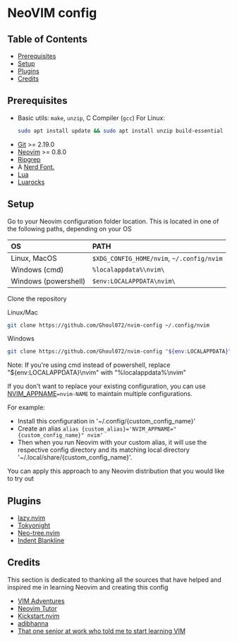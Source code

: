 # NeoVIM config

## Table of Contents

- [Prerequisites](#prerequisites)
- [Setup](#setup)
- [Plugins](#plugins)
- [Credits](#credits)

## Prerequisites
- Basic utils: `make`, `unzip`, C Compiler (`gcc`)
    For Linux:
    ```sh
    sudo apt install update && sudo apt install unzip build-essential
    ```
- [Git](https://git-scm.com/downloads) >= 2.19.0
- [Neovim](https://neovim.io) >= 0.8.0
- [Ripgrep](https://github.com/BurntSushi/ripgrep#installation)
- A [Nerd Font.](https://www.nerdfonts.com) 
- [Lua](https://www.lua.org/download.html)
- [Luarocks](https://luarocks.org)

## Setup
Go to your Neovim configuration folder location. This is located in one of the following paths, depending on your OS

| OS | PATH |
| :- | :--- |
| Linux, MacOS | `$XDG_CONFIG_HOME/nvim`, `~/.config/nvim` |
| Windows (cmd)| `%localappdata%\nvim\` |
| Windows (powershell)| `$env:LOCALAPPDATA\nvim\` |

Clone the repository

Linux/Mac

```sh
git clone https://github.com/Ghoul072/nvim-config ~/.config/nvim
```

Windows

```sh
git clone https://github.com/Ghoul072/nvim-config "${env:LOCALAPPDATA}\nvim"
```
Note: If you're using cmd instead of powershell, replace "${env:LOCALAPPDATA}\nvim" with "%localappdata%\nvim\"

If you don't want to replace your existing configuration, you can use [NVIM_APPNAME](https://neovim.io/doc/user/starting.html#%24NVIM_APPNAME)`=nvim-NAME` to maintain multiple configurations.

For example:
- Install this configuration in '~/.config/{custom_config_name}'
- Create an alias `alias {custom_alias}='NVIM_APPNAME="{custom_config_name}" nvim'`
- Then when you run Neovim with your custom alias, it will use the respective config directory and its matching local directory '~/.local/share/{custom_config_name}'.

You can apply this approach to any Neovim distribution that you would like to try out

## Plugins
- [lazy.nvim](https://github.com/folke/lazy.nvim)
- [Tokyonight](https://github.com/folke/tokyonight.nvim)
- [Neo-tree.nvim](https://github.com/folke/tokyonight.nvim)
- [Indent Blankline](https://github.com/lukas-reineke/indent-blankline.nvim)


## Credits
This section is dedicated to thanking all the sources that have helped and inspired me in learning Neovim and creating this config

- [VIM Adventures](https://vim-adventures.com)
- [Neovim Tutor](https://neovim.io/doc/user/usr_01.html#vimtutor)
- [Kickstart.nvim](https://github.com/nvim-lua/kickstart.nvim/blob/master/README.md)
- [adibhanna](https://github.com/adibhanna/nvim)
- [That one senior at work who told me to start learning VIM](https://github.com/lishaan)

